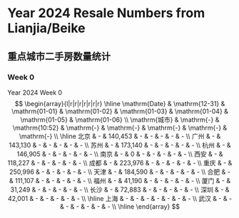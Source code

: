 # Year 2024 Resale Numbers from Lianjia/Beike

## 重点城市二手房数量统计



### Week 0

$\text{Year 2024 Week 0}$
$$
\begin{array}{l|r|r|r|r|r|r|r}
\hline
\mathrm{Date} & \mathrm{12-31} & \mathrm{01-01} & \mathrm{01-02} & \mathrm{01-03} & \mathrm{01-04} & \mathrm{01-05} & \mathrm{01-06} \\
\mathrm{城市} & \mathrm{-} & \mathrm{10:52} & \mathrm{-} & \mathrm{-} & \mathrm{-} & \mathrm{-} & \mathrm{-} \\
\hline
北京 & - & 140,453 & - & - & - & - & - \\
广州 & - & 143,130 & - & - & - & - & - \\
苏州 & - & 173,140 & - & - & - & - & - \\
杭州 & - & 146,905 & - & - & - & - & - \\
南京 & - & 0 & - & - & - & - & - \\
西安 & - & 118,227 & - & - & - & - & - \\
成都 & - & 223,976 & - & - & - & - & - \\
重庆 & - & 250,996 & - & - & - & - & - \\
天津 & - & 184,590 & - & - & - & - & - \\
合肥 & - & 111,107 & - & - & - & - & - \\
福州 & - & 41,190 & - & - & - & - & - \\
厦门 & - & 31,249 & - & - & - & - & - \\
长沙 & - & 72,883 & - & - & - & - & - \\
深圳 & - & 42,001 & - & - & - & - & - \\
\hline
上海 & - & - & - & - & - & - & - \\
武汉 & - & - & - & - & - & - & - \\
\hline
\end{array}
$$

